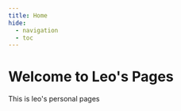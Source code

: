 ```yaml
---
title: Home
hide:
  - navigation
  - toc
---
```


# Welcome to Leo's Pages

This is leo's personal pages
